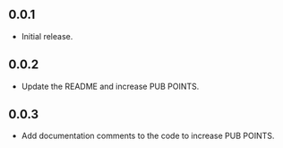 ## 0.0.1

- Initial release.

## 0.0.2

- Update the README and increase PUB POINTS.

## 0.0.3

- Add documentation comments to the code to increase PUB POINTS.
